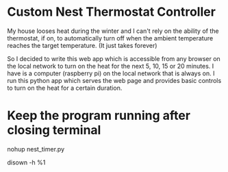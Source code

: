 # Custom Nest Thermostat Controller

My house looses heat during the winter and I can't rely on the ability of the thermostat, if on, to automatically turn off when the ambient temperature reaches the target temperature. (It just takes forever)

So I decided to write this web app which is accessible from any browser on the local network to turn on the heat for the next 5, 10, 15 or 20 minutes. I have is a computer (raspberry pi) on the local network that is always on. I run this python app which serves the web page and provides basic controls to turn on the heat for a certain duration.

# Keep the program running after closing terminal
nohup nest_timer.py

disown -h %1

